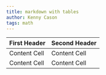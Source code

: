 ```yaml
---
title: markdown with tables
author: Kenny Cason
tags: math
---
```


| First Header  | Second Header |
| ------------- | ------------- |
| Content Cell  | Content Cell  |
| Content Cell  | Content Cell  |